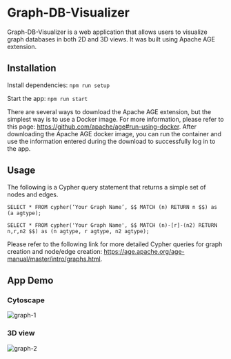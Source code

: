 # Graph-DB-Visualizer

Graph-DB-Visualizer is a web application that allows users to visualize graph databases in both 2D and 3D views. It was built using Apache AGE extension.

## Installation
Install dependencies: ```npm run setup```

Start the app: ```npm run start```

There are several ways to download the Apache AGE extension, but the simplest way is to use a Docker image. For more information, please refer to this page: https://github.com/apache/age#run-using-docker. After downloading the Apache AGE docker image, you can run the container and use the information entered during the download to successfully log in to the app.

## Usage
The following is a Cypher query statement that returns a simple set of nodes and edges.

``` SELECT * FROM cypher(‘Your Graph Name’, $$ MATCH (n) RETURN n $$) as (a agtype); ```

```SELECT * FROM cypher('Your Graph Name', $$ MATCH (n)-[r]-(n2) RETURN n,r,n2 $$) as (n agtype, r agtype, n2 agtype);```

Please refer to the following link for more detailed Cypher queries for graph creation and node/edge creation: https://age.apache.org/age-manual/master/intro/graphs.html.

## App Demo
### Cytoscape
![graph-1](https://user-images.githubusercontent.com/97130553/224837612-1c90764e-e62e-43e5-af4e-408163d9084c.gif)

### 3D view
![graph-2](https://user-images.githubusercontent.com/97130553/224836744-4dfba353-a02e-43bb-8694-4a4e47d8324e.gif)

